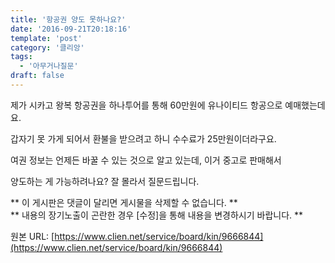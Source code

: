 ```yaml
---
title: '항공권 양도 못하나요?'
date: '2016-09-21T20:18:16'
template: 'post'
category: '클리앙'
tags: 
  - '아무거나질문'
draft: false
---
```


제가 시카고 왕복 항공권을 하나투어를 통해 60만원에 유나이티드 항공으로 예매했는데요. 

갑자기 못 가게 되어서 환불을 받으려고 하니 수수료가 25만원이더라구요. 

여권 정보는 언제든 바꿀 수 있는 것으로 알고 있는데, 이거 중고로 판매해서 

양도하는 게 가능하려나요? 잘 몰라서 질문드립니다. 

\*\* 이 게시판은 댓글이 달리면 게시물을 삭제할 수 없습니다. \*\*  
\*\* 내용의 장기노출이 곤란한 경우 \[수정\]을 통해 내용을 변경하시기 바랍니다. \*\*

원본 URL: [https://www.clien.net/service/board/kin/9666844](https://www.clien.net/service/board/kin/9666844)